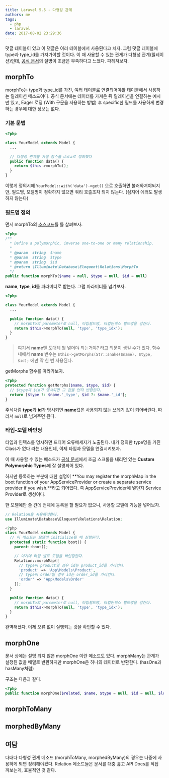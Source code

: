 ```yaml
---
title: Laravel 5.5 - 다형성 관계
authors: me
tags:
  - php
  - laravel
date: 2017-08-02 23:29:36
---
```


댓글 테이블이 있고 이 댓글은 여러 테이블에서 사용된다고 치자.
그럼 댓글 테이블에 type과 type_id를 가져가야할 것이다.
이 때 사용할 수 있는 관계가 다형성 관계(릴레이션)인데, [공식 문서](https://laravel.com/docs/5.4/eloquent-relationships#polymorphic-relations)의 설명이 조금은 부족하다고 느꼈다. 파헤쳐보자.

## morphTo

morphTo는 type과 type_id를 가진, 여러 테이블로 연결되어야할 테이블에서 사용하는 릴레이션 메소드이다.
공식 문서에는 데이터를 가져온 뒤 릴레이션을 연결하는 예시만 있고, Eager 로딩 (With 구문을 사용하는 방법) 후 specific한 필드를 사용하게 변경하는 경우에 대한 정보는 없다.

### 기본 문법

```php title="YourModel.php"
<?php

class YourModel extends Model {
  ...

  // 다형성 관계를 가질 함수를 data로 정의했다
  public function data() {
    return $this->morphTo();
  }
}
```

이렇게 정의시에 `YourModel::with('data')->get()` 으로 호출하면 불러와져야되지만, 필드명, 모델명이 정확하지 않으면 쿼리 호출조차 되지 않는다.
(심지어 에러도 발생하지 않는다)

### 필드명 정의

먼저 morphTo의 [소스코드](https://github.com/laravel/framework/blob/5.4/src/Illuminate/Database/Eloquent/Concerns/HasRelationships.php#L133-L150)를 를 살펴보자.

```php title="morphTo"
<?php
/**
  * Define a polymorphic, inverse one-to-one or many relationship.
  *
  * @param  string  $name
  * @param  string  $type
  * @param  string  $id
  * @return \Illuminate\Database\Eloquent\Relations\MorphTo
  */
public function morphTo($name = null, $type = null, $id = null)
```

**name**, **type**, **id**를 파라미터로 받는다. 그럼 파라미터를 넘겨보자.

```php title="YourModel.php"
<?php

class YourModel extends Model {
  ...

  public function data() {
    // morphTo의 paremeter로 null, 타입필드명, 타입인덱스 필드명을 넘긴다.
    return $this->morphTo(null, 'type', 'type_idx');
  }
}
```

> 여기서 **name**엔 도대체 뭘 넣어야 되는거야? 라고 의문이 생길 수가 있다.
> 함수 내에서 **name** 변수는 `$this->getMorphs(Str::snake($name), $type, $id);` 에만 딱 한 번 사용된다.

getMorphs 함수를 따라가보자.

```php title="getMorphs"
<?php
protected function getMorphs($name, $type, $id) {
  // $type과 $id가 명시되면 그 값을 먼저 반환한다.
  return [$type ?: $name.'_type', $id ?: $name.'_id'];
}
```

주석처럼 **type**과 **id**가 명시되면 **name**값은 사용되지 않는 쓰레기 값이 되어버린다.
따라서 `null`로 넘겨주면 된다.

### 타입-모델 바인딩

타입과 인덱스를 명시하면 드디어 오류메세지가 노출된다.
내가 정의한 type명을 가진 Class가 없다 라는 내용인데, 이제 타입과 모델을 연결시켜보자.

이 때 사용할 수 있는 메소드가 [공식 문서](https://laravel.com/docs/5.4/eloquent-relationships#polymorphic-relations)에서 조금 스크롤을 내리면 있는 **Custom Polymorphic Types**에 잘 설명되어 있다.

하지만 등록하는 부분에 대한 설명이 **You may register the morphMap in the boot function of your AppServiceProvider or create a separate service provider if you wish.**라고 되어있다. 즉 AppServiceProvider에 넣던지 Service Provider로 생성이다.

한 모델에만 쓸 건데 전체에 등록을 할 필요가 없으니, 사용할 모델에 기능을 넣어보자.

```php title="YourModel.php"
// Relation을 사용해야한다.
use Illuminate\Database\Eloquent\Relations\Relation;

<?php
class YourModel extends Model {
  // 이 메소드는 모델이 initialize될 때 실행된다.
  protected static function boot() {
    parent::boot();

    // 여기에 타입 별로 모델을 바인딩한다.
    Relation::morphMap([
      // type이 product일 경우 id는 product_id를 가리킨다.
      'product' => 'App\Models\Product',
      // type이 order일 경우 id는 order_id를 가리킨다.
      'order' => 'App\Models\Order'
    ]);
  }

  public function data() {
    // morphTo의 paremeter로 null, 타입필드명, 타입인덱스 필드명을 넘긴다.
    return $this->morphTo(null, 'type', 'type_idx');
  }
}
```

완벽해졌다. 이제 오류 없이 실행되는 것을 확인할 수 있다.

## morphOne

문서 상에는 설명 되지 않은 morphOne 이란 메소드도 있다.
morphMany는 관계가 설정된 값을 배열로 반환하지만 morphOne은 하나의 데이터로 반환한다. (hasOne과 hasMany처럼)

구조는 다음과 같다.

```php
<?php
public function morphOne($related, $name, $type = null, $id = null, $localKey = null)
```

## morphToMany

## morphedByMany

## 여담

다대다 다형성 관계 메소드 (morphToMany, morphedByMany)의 경우는 나중에 사용하게 되면 정리해야겠다.
Relation 메소드들은 문서를 대충 훑고 API Docs를 직접 까보는게, 효율적인 것 같다.
